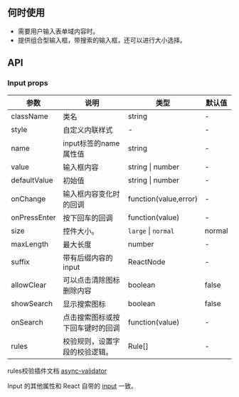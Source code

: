 
## 何时使用

- 需要用户输入表单域内容时。
- 提供组合型输入框，带搜索的输入框，还可以进行大小选择。

## API

### Input props

| 参数 | 说明 | 类型 | 默认值 |
| --- | --- | --- | --- |
| className | 类名 | string | - |
| style | 自定义内联样式 | - | - |
| name | input标签的name属性值 | string | - |
| value | 输入框内容 | string \| number | - |
| defaultValue | 初始值 | string \| number | - |
| onChange | 输入框内容变化时的回调 | function(value,error) | - |
| onPressEnter | 按下回车的回调 | function(value) | - |
| size | 控件大小。 | `large` \| `normal` | normal |
| maxLength | 最大长度 | number | - |
| suffix | 带有后缀内容的 input | ReactNode | - |
| allowClear | 可以点击清除图标删除内容 | boolean | false |
| showSearch | 显示搜索图标 | boolean | false |
| onSearch | 点击搜索图标或按下回车键时的回调 | function(value) | - |
| rules | 校验规则，设置字段的校验逻辑。 | Rule\[] | - |

rules校验插件文档 [async-validator](https://github.com/yiminghe/async-validator) 

Input 的其他属性和 React 自带的 [input](https://reactjs.org/docs/dom-elements.html#all-supported-html-attributes) 一致。


